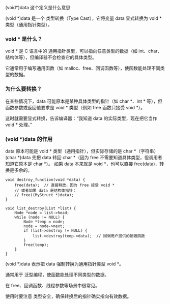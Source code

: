 (void*)data 这个定义是什么意思

(void *)data 是一个 类型转换（Type Cast），它将变量 data 显式转换为 void * 类型（通用指针类型）。
### void * 是什么？
void * 是 C 语言中的 通用指针类型，可以指向任意类型的数据（如 int、char、结构体等），但编译器不会检查它的具体类型。

它通常用于编写通用函数（如 malloc、free、回调函数等），使函数能处理不同类型的数据。

### 为什么要转换？
在某些情况下，data 可能原本是某种具体类型的指针（如 char *、int * 等），但函数参数或返回值要求是 void * 类型（例如 free 函数只接受 void *）。

这时就需要显式转换，告诉编译器：“我知道 data 的实际类型，现在把它当作 void * 处理。”
### (void *)data 的作用
data 原本可能是 void * 类型（通用指针），但实际存储的是 char *（字符串）
(char *)data 先把 data 转回 char *（因为 free 不需要知道具体类型，但调用者知道它原本是 char *）。
如果 data 本来就是 void *，也可以直接 free(data)，转换是多余的。


```
void destroy_function(void *data) {
    free(data);  // 直接释放，因为 free 接受 void *
    // 或者如果 data 是结构体指针：
    // free((MyStruct *)data);
}
```


```
void list_destroy(List *list) {
    Node *node = list->head;
    while (node != NULL) {
        Node *temp = node;
        node = node->next;
        if (list->destroy != NULL) {
            list->destroy(temp->data);  // 回调用户提供的销毁函数
        }
        free(temp);
    }
}
```

(void *)data 表示把 data 强制转换为通用指针类型 void *。

通常用于 泛型编程，使函数能处理不同类型的数据。

在 free、回调函数、线程参数等场景中很常见。

使用时要注意 类型安全，确保转换后的指针确实指向有效数据。